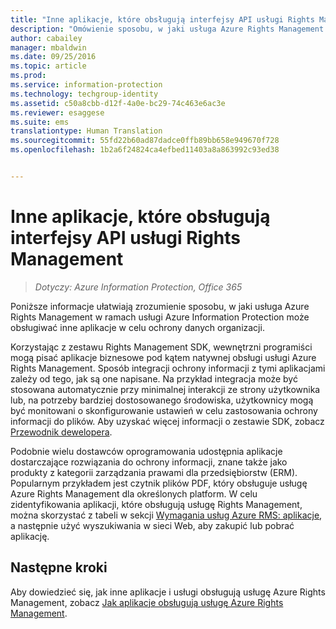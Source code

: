 ```yaml
---
title: "Inne aplikacje, które obsługują interfejsy API usługi Rights Management — instalacja i konfiguracja | Azure Information Protection"
description: "Omówienie sposobu, w jaki usługa Azure Rights Management w ramach usługi Azure Information Protection może obsługiwać inne aplikacje w celu ochrony danych organizacji."
author: cabailey
manager: mbaldwin
ms.date: 09/25/2016
ms.topic: article
ms.prod: 
ms.service: information-protection
ms.technology: techgroup-identity
ms.assetid: c50a8cbb-d12f-4a0e-bc29-74c463e6ac3e
ms.reviewer: esaggese
ms.suite: ems
translationtype: Human Translation
ms.sourcegitcommit: 55fd22b60ad87dadce0ffb89bb658e949670f728
ms.openlocfilehash: 1b2a6f24824ca4efbed11403a8a863992c93ed38


---
```


# Inne aplikacje, które obsługują interfejsy API usługi Rights Management

>*Dotyczy: Azure Information Protection, Office 365*

Poniższe informacje ułatwiają zrozumienie sposobu, w jaki usługa Azure Rights Management w ramach usługi Azure Information Protection może obsługiwać inne aplikacje w celu ochrony danych organizacji.

Korzystając z zestawu Rights Management SDK, wewnętrzni programiści mogą pisać aplikacje biznesowe pod kątem natywnej obsługi usługi Azure Rights Management. Sposób integracji ochrony informacji z tymi aplikacjami zależy od tego, jak są one napisane. Na przykład integracja może być stosowana automatycznie przy minimalnej interakcji ze strony użytkownika lub, na potrzeby bardziej dostosowanego środowiska, użytkownicy mogą być monitowani o skonfigurowanie ustawień w celu zastosowania ochrony informacji do plików. Aby uzyskać więcej informacji o zestawie SDK, zobacz [Przewodnik dewelopera](../develop/developers-guide.md).

Podobnie wielu dostawców oprogramowania udostępnia aplikacje dostarczające rozwiązania do ochrony informacji, znane także jako produkty z kategorii zarządzania prawami dla przedsiębiorstw (ERM). Popularnym przykładem jest czytnik plików PDF, który obsługuje usługę Azure Rights Management dla określonych platform. W celu zidentyfikowania aplikacji, które obsługują usługę Rights Management, można skorzystać z tabeli w sekcji [Wymagania usług Azure RMS: aplikacje](../get-started/requirements-applications.md), a następnie użyć wyszukiwania w sieci Web, aby zakupić lub pobrać aplikację.

## Następne kroki

Aby dowiedzieć się, jak inne aplikacje i usługi obsługują usługę Azure Rights Management, zobacz [Jak aplikacje obsługują usługę Azure Rights Management](applications-support.md).


<!--HONumber=Sep16_HO4-->


